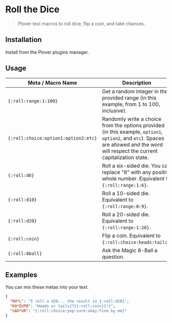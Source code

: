 # Roll the Dice

> Plover text macros to roll dice, flip a coin, and take chances.

## Installation

Install from the Plover plugins manager.

## Usage

| Meta / Macro Name | Description |
| ---- | ---- |
| `{:roll:range:1:100}` | Get a random integer in the provided range (in this example, from 1 to 100, inclusive). |
| `{:roll:choice:option1:option2:etc}` | Randomly write a choice from the options provided (in this example, `option1`, `option2`, and `etc`). Spaces are allowed and the word will respect the current capitalization state. |
| `{:roll:d6}` | Roll a six-sided die. You can replace "6" with any positive whole number. Equivalent to `{:roll:range:1:6}`. |
| `{:roll:d10}` | Roll a 10-sided die. Equivalent to `{:roll:range:0:9}`. |
| `{:roll:d20}` | Roll a 20-sided die. Equivalent to `{:roll:range:1:20}`. |
| `{:roll:coin}` | Flip a coin. Equivalent to `{:roll:choice:heads:tails}`. |
| `{:roll:8ball}` | Ask the Magic 8-Ball a question. |

## Examples

You can mix these metas into your text.

```json
{
  "RO*L": "I roll a d20... the result is {:roll:d20}",
  "KO*EUPB": "Heads or tails{?}{:roll:coin}{!}",
  "SAO*UR": "{:roll:choice:yep:sure:okay:fine by me}"
}
```
